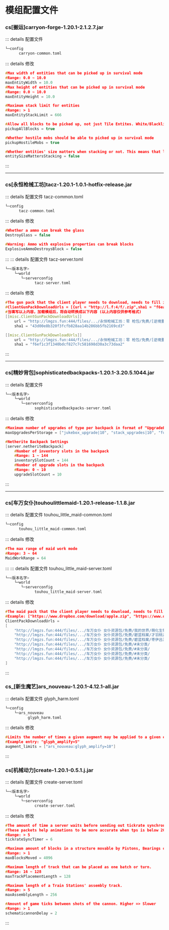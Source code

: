 # 模组配置文件

### cs[搬运]carryon-forge-1.20.1-2.1.2.7.jar
::: details 配置文件
```c
└─config
      carryon-common.toml
```
::: details 修改
```c
#Max width of entities that can be picked up in survival mode
#Range: 0.0 ~ 10.0
maxEntityWidth = 10.0
#Max height of entities that can be picked up in survival mode
#Range: 0.0 ~ 10.0
maxEntityHeight = 10.0

#Maximum stack limit for entities
#Range: > 1
maxEntityStackLimit = 666

#Allow all blocks to be picked up, not just Tile Entites. White/Blacklist will still be respected.
pickupAllBlocks = true

#Whether hostile mobs should be able to picked up in survival mode
pickupHostileMobs = true

#Whether entities' size matters when stacking or not. This means that larger entities cannot be stacked on smaller ones
entitySizeMattersStacking = false
```
:::

---

### cs[永恒枪械工坊]tacz-1.20.1-1.0.1-hotfix-release.jar
::: details 配置文件 tacz-common.toml
```c
└─config
      tacz-common.toml
```
::: details 修改
```c
#Whether a ammo can break the glass
DestroyGlass = false

#Warning: Ammo with explosive properties can break blocks
ExplosiveAmmoDestroysBlock = false
```
:::
::: details 配置文件 tacz-server.toml
```c
└─<版本名字>
    └─world
       └─serverconfig
             tacz-server.toml
```
::: details 修改
```c
#The gun pack that the client player needs to download, needs to fill in the URL and the SHA1 value of the file
#ClientGunPackDownloadUrls = [{url = "http://l.f:4/f/.zip",sha1 = "f6eaa2"},{url = "http://l.f:4/f/.zip",sha1 = "43dcd3"}]
#当填写以上内容，加载模组后，将自动转换成以下内容 (以上内容仅供参考格式)
[[misc.ClientGunPackDownloadUrls]]
    url = "http://lmgzs.fun:444/files/.../永恒枪械工坊：零 枪包/免费/[逆境重科军备]EMX-Arms GunsPack/[needEMX0.5.5+]EMX-Gunsmith ver0.0.5.zip"
    sha1 = "43d00e8b320f3fcfb828aa14b286bb5fb2169cd3"

[[misc.ClientGunPackDownloadUrls]]
    url = "http://lmgzs.fun:444/files/.../永恒枪械工坊：零 枪包/免费/[逆境重科军备]EMX-Arms GunsPack/[needTacz1.0.3]EMX-Arms-Gunpack ver0.5.5.zip"
    sha1 = "f6ef1c3f1340bdcf827c7c581698d30a3c73daa2"
```
:::

---

### cs[精妙背包]sophisticatedbackpacks-1.20.1-3.20.5.1044.jar
::: details 配置文件
```c
└─<版本名字>
    └─world
       └─serverconfig
             sophisticatedbackpacks-server.toml
```
::: details 修改
```c
#Maximum number of upgrades of type per backpack in format of "UpgradeRegistryName[or UpgradeGroup]|MaxNumber"
maxUpgradesPerStorage = ["jukebox_upgrade|10", "stack_upgrades|10", "furnace_upgrades|10"]

#Netherite Backpack Settings
[server.netheriteBackpack]
    #Number of inventory slots in the backpack
    #Range: 1 ~ 144
    inventorySlotCount = 144
    #Number of upgrade slots in the backpack
    #Range: 0 ~ 10
    upgradeSlotCount = 10
```
:::

---

### cs[车万女仆]touhoulittlemaid-1.20.1-release-1.1.8.jar
::: details 配置文件 touhou_little_maid-common.toml
```c
└─config
      touhou_little_maid-common.toml
```
::: details 修改
```c
#The max range of maid work mode
#Range: 3 ~ 64
MaidWorkRange = 64
```
:::
::: details 配置文件 touhou_little_maid-server.toml
```c
└─<版本名字>
    └─world
       └─serverconfig
             touhou_little_maid-server.toml
```
::: details 修改
```c
#The maid pack that the client player needs to download, needs to fill in the URL and the SHA1 value of the file
#Example: ["https://www.dropbox.com/download/apple.zip", "https://www.dropbox.com/download/cat.zip"]
ClientPackDownloadUrls =
[
    "http://lmgzs.fun:444/files/.../车万女仆 女仆资源包/免费/我的世界/萌化生物/     minecraft_cute-creature-1.2.0.zip" ,
    "http://lmgzs.fun:444/files/.../车万女仆 女仆资源包/免费/碧蓝档案/才羽桃井 女仆/blue-archive_saiba-momoi__maid.zip",
    "http://lmgzs.fun:444/files/.../车万女仆 女仆资源包/免费/碧蓝档案/枣伊吕波/     blue-archive_natsume_iroha.zip",
    "http://lmgzs.fun:444/files/.../车万女仆 女仆资源包/免费/#未分类/               huangushi-1.0.0.zip",
    "http://lmgzs.fun:444/files/.../车万女仆 女仆资源包/免费/#未分类/               new_year_model_pack-1.0.0.zip",
    "http://lmgzs.fun:444/files/.../车万女仆 女仆资源包/免费/#未分类/               yingbai_arknights_pack-1.0.4.zip",
    "http://lmgzs.fun:444/files/.../车万女仆 女仆资源包/免费/#未分类/               zhi_ban-1.0.0.zip"
]
```
:::

### cs_[新生魔艺]ars_nouveau-1.20.1-4.12.1-all.jar
::: details 配置文件 glyph_harm.toml
```c
└─config
    └─ars_nouveau
          glyph_harm.toml
```
::: details 修改
```c
#Limits the number of times a given augment may be applied to a given effect
#Example entry: "glyph_amplify=5"
augment_limits = ["ars_nouveau:glyph_amplify=10"]
```
:::

### cs[机械动力]create-1.20.1-0.5.1.j.jar
::: details 配置文件 create-server.toml
```c
└─<版本名字>
    └─world
       └─serverconfig
             create-server.toml
```
::: details 修改
```c
#The amount of time a server waits before sending out tickrate synchronization packets.
#These packets help animations to be more accurate when tps is below 20.
#Range: > 5
tickrateSyncTimer = 6

#Maximum amount of blocks in a structure movable by Pistons, Bearings or other means.
#Range: > 1
maxBlocksMoved = 4096

#Maximum length of track that can be placed as one batch or turn.
#Range: 16 ~ 128
maxTrackPlacementLength = 128

#Maximum length of a Train Stations' assembly track.
#Range: > 5
maxAssemblyLength = 256

#Amount of game ticks between shots of the cannon. Higher => Slower
#Range: > 1
schematicannonDelay = 2
```
:::
